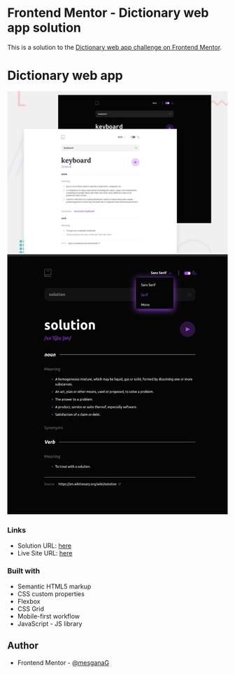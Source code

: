 # Frontend Mentor - Dictionary web app solution

This is a solution to the [Dictionary web app challenge on Frontend Mentor](https://www.frontendmentor.io/challenges/dictionary-web-app-h5wwnyuKFL).

# Dictionary web app

![](./preview.jpg)
![](./screen-shot-1.png)

### Links

- Solution URL: [here](https://github.com/mesganaG/dictionary-web-app)
- Live Site URL: [here](https://mesganag.github.io/dictionary-web-app/)


### Built with

- Semantic HTML5 markup
- CSS custom properties
- Flexbox
- CSS Grid
- Mobile-first workflow
- JavaScript - JS library

## Author
- Frontend Mentor - [@mesganaG](https://www.frontendmentor.io/profile/mesganaG)

